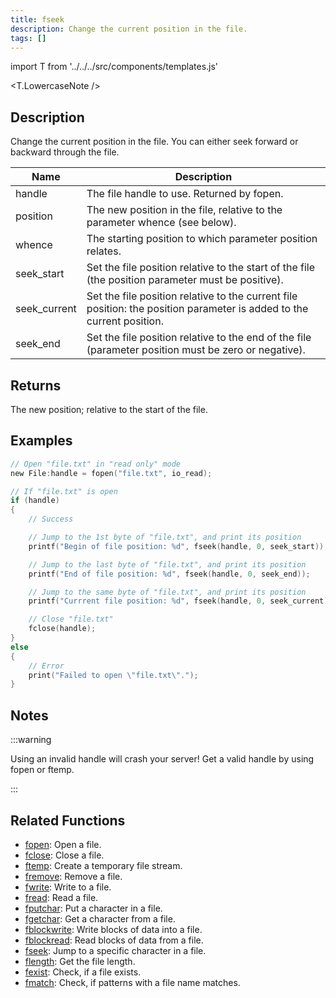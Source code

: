 ```yaml
---
title: fseek
description: Change the current position in the file.
tags: []
---
```


import T from '../../../src/components/templates.js'

<T.LowercaseNote />

## Description

Change the current position in the file. You can either seek forward or backward through the file.

| Name         | Description                                                                                                           |
| ------------ | --------------------------------------------------------------------------------------------------------------------- |
| handle       | The file handle to use. Returned by fopen.                                                                            |
| position     | The new position in the file, relative to the parameter whence (see below).                                           |
| whence       | The starting position to which parameter position relates.                                                            |
| seek_start   | Set the file position relative to the start of the file (the position parameter must be positive).                    |
| seek_current | Set the file position relative to the current file position: the position parameter is added to the current position. |
| seek_end     | Set the file position relative to the end of the file (parameter position must be zero or negative).                  |

## Returns

The new position; relative to the start of the file.

## Examples

```c
// Open "file.txt" in "read only" mode
new File:handle = fopen("file.txt", io_read);

// If "file.txt" is open
if (handle)
{
    // Success

    // Jump to the 1st byte of "file.txt", and print its position
    printf("Begin of file position: %d", fseek(handle, 0, seek_start));

    // Jump to the last byte of "file.txt", and print its position
    printf("End of file position: %d", fseek(handle, 0, seek_end));

    // Jump to the same byte of "file.txt", and print its position
    printf("Currrent file position: %d", fseek(handle, 0, seek_current));

    // Close "file.txt"
    fclose(handle);
}
else
{
    // Error
    print("Failed to open \"file.txt\".");
}
```

## Notes

:::warning

Using an invalid handle will crash your server! Get a valid handle by using fopen or ftemp.

:::

## Related Functions

- [fopen](fopen): Open a file.
- [fclose](fclose): Close a file.
- [ftemp](ftemp): Create a temporary file stream.
- [fremove](fremove): Remove a file.
- [fwrite](fwrite): Write to a file.
- [fread](fread): Read a file.
- [fputchar](fputchar): Put a character in a file.
- [fgetchar](fgetchar): Get a character from a file.
- [fblockwrite](fblockwrite): Write blocks of data into a file.
- [fblockread](fblockread): Read blocks of data from a file.
- [fseek](fseek): Jump to a specific character in a file.
- [flength](flength): Get the file length.
- [fexist](fexist): Check, if a file exists.
- [fmatch](fmatch): Check, if patterns with a file name matches.

